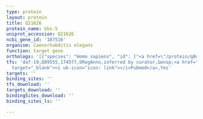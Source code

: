 ```yaml
---
type: protein
layout: protein
title: Q21626
protein_name: bbs-5
uniprot_accession: Q21626
ncbi_gene_id: '187516'
organism: Caenorhabditis elegans
function: target gene
orthologs: '[{"species": "Homo sapiens", "id": ["<a href=\"/protein/q8n3i7\">Q8N3I7</a>"]}, {"species": "Drosophila melanogaster", "id": ["<a href=\"/protein/q9i7p3\">Q9I7P3</a>"]}, {"species": "Mus musculus", "id": ["<a href=\"/protein/q9czq9\">Q9CZQ9</a>"]}, {"species": "Rattus norvegicus", "id": ["<a href=\"/protein/b2rz48\">B2RZ48</a>"]}]'
tfs: 'daf-19,Q09555,174577,ORegAnno,inferred by curator,&ensp;<a href="https://www.ncbi.nlm.nih.gov/pubmed/?term=26578589%5Buid%5D+OR+15790967%5Buid%5D"
  target="_blank"><i uk-icon="icon: link"></i>Pubmed</a>,Yes'
targets: ''
binding_sites: ''
tfs_download: ''
targets_download: ''
bindingSites_download: ''
binding_sites_ls: ''

---
```

